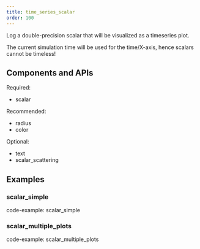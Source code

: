 ```yaml
---
title: time_series_scalar
order: 100
---
```


Log a double-precision scalar that will be visualized as a timeseries plot.

The current simulation time will be used for the time/X-axis, hence scalars
cannot be timeless!

## Components and APIs

Required:
* scalar

Recommended:
* radius
* color

Optional:
* text
* scalar_scattering

## Examples

### scalar_simple

code-example: scalar_simple


### scalar_multiple_plots

code-example: scalar_multiple_plots


